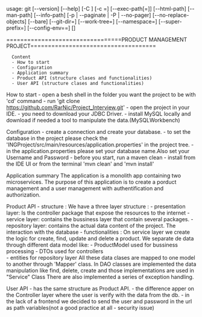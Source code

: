 usage: git [--version] [--help] [-C <path>] [-c <name>=<value>]
           [--exec-path[=<path>]] [--html-path] [--man-path] [--info-path]
           [-p | --paginate | -P | --no-pager] [--no-replace-objects] [--bare]
           [--git-dir=<path>] [--work-tree=<path>] [--namespace=<name>]
           [--super-prefix=<path>] [--config-env=<name>=<envvar>]
           <command> [<args>]

=================================PRODUCT MANAGEMENT PROJECT====================================

      Content
      - How to start
      - Configuration
      - Application summary
      - Product API (structure clases and functionalities)
      - User API (structure clases and functionalities)


   How to start
      - open a besh shell in the folder you want the project to be with 'cd' command
      - run 'git clone https://github.com/RarNic/Project_Interview.git'
      - open the project in your IDE.
      - you need to download your JDBC Driver.
      - install MySQL locally and download if needed a tool to manipulate the data.(MySQLWorkbench)

   Configuration
      - create a connection and create your database. 
      - to set the database in the project please check the 'INGProject/src/main/resources/application.properties' in the project tree.
      - in the application.properties please set your database name.Also set your Username and Password
      - before you start, run a maven clean - install from the IDE UI or from the terminal 'mvn clean' and 'mvn install'

   Application summary
      The application is a monolith app containing two microservices.
      The purpose of this application is to create a porduct management and a user management with authentification and authorization.

   Product API 
      - structure : We have a three layer structure :
                     - presentation layer: Is the controller package that expose the resources to the internet
                     - service layer: contains the bussiness layer that contain several packages.
                     - repository layer: contains the actual data content of the project. The interaction with the database
      - functionalities : On service layer we create the logic for create, find, update and delete a product.
                          We separate de data through different data model like: - ProductModel used for bussiness processing
                                                                                 - DTOs used for controllers   
                                                                                 - entities for repository layer
                          All these data clases are mapped to one model to another through 'Mapper' class.
                          In DAO classes are implemented the data manipulation like find, delete, create and those implementations are used in "Service" Class
                          There are also implemented a series of exception handling.
   
   User API
      - has the same structure as Product API.
      - the difference apper on the Controller layer where the user is verify with the data from the db.
      - in the lack of a frontend we decided to send the user and password in the url as path variables(not a good practice at all - security issue)
      
      